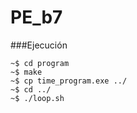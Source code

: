 # PE_b7

###Ejecución

```console
~$ cd program
~$ make
~$ cp time_program.exe ../
~$ cd ../
~$ ./loop.sh

```

